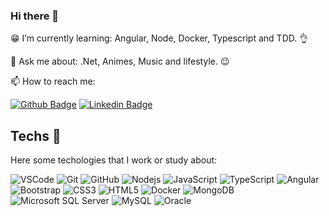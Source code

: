 ### Hi there 👋

😁 I’m currently learning: Angular, Node, Docker, Typescript and TDD. 👌

💬 Ask me about: .Net, Animes, Music and lifestyle. 😉

📫 How to reach me: 

[![Github Badge](https://img.shields.io/badge/-Github-000?style=flat-square&logo=Github&logoColor=white&link=https://github.com/juliorenanp)](https://github.com/juliorenanp)
[![Linkedin Badge](https://img.shields.io/badge/-Julio%20Pinheiro-blue?style=flat-square&logo=Linkedin&logoColor=white&link=https://www.linkedin.com/in/juliorspinheiro/)](https://www.linkedin.com/in/juliorspinheiro/)


## Techs 👾
Here some techologies that I work or study about:

![VSCode](https://img.shields.io/badge/-VSCode-007ACC?style=flat-square&logo=visual-studio-code&logoColor=white)
![Git](https://img.shields.io/badge/-Git-black?style=flat-square&logo=git)
![GitHub](https://img.shields.io/badge/-GitHub-181717?style=flat-square&logo=github)
![Nodejs](https://img.shields.io/badge/-Nodejs-339933?style=flat-square&logo=Node.js&logoColor=white)
![JavaScript](https://img.shields.io/badge/-JavaScript-black?style=flat-square&logo=javascript)
![TypeScript](https://img.shields.io/badge/-TypeScript-007ACC?style=flat-square&logo=typescript)
![Angular](https://img.shields.io/badge/-Angular-DD0031?style=flat-square&logo=angular)
![Bootstrap](https://img.shields.io/badge/-Bootstrap-563D7C?style=flat-square&logo=bootstrap)
![CSS3](https://img.shields.io/badge/-CSS3-1572B6?style=flat-square&logo=css3)
![HTML5](https://img.shields.io/badge/-HTML5-E34F26?style=flat-square&logo=html5&logoColor=white)
![Docker](https://img.shields.io/badge/-Docker-2496ED?style=flat-square&logo=docker&logoColor=white)
![MongoDB](https://img.shields.io/badge/-MongoDB-black?style=flat-square&logo=mongodb)
![Microsoft SQL Server](https://img.shields.io/badge/-SQL%20Server-CC2927?style=flat-square&logo=microsoft-sql-server&logoColor=white)
![MySQL](https://img.shields.io/badge/-MySQL-4479A1?style=flat-square&logo=mysql&logoColor=white)
![Oracle](https://img.shields.io/badge/Oracle%20Cloud-F80000?style=flat-square&logo=oracle&logoColor=white)
